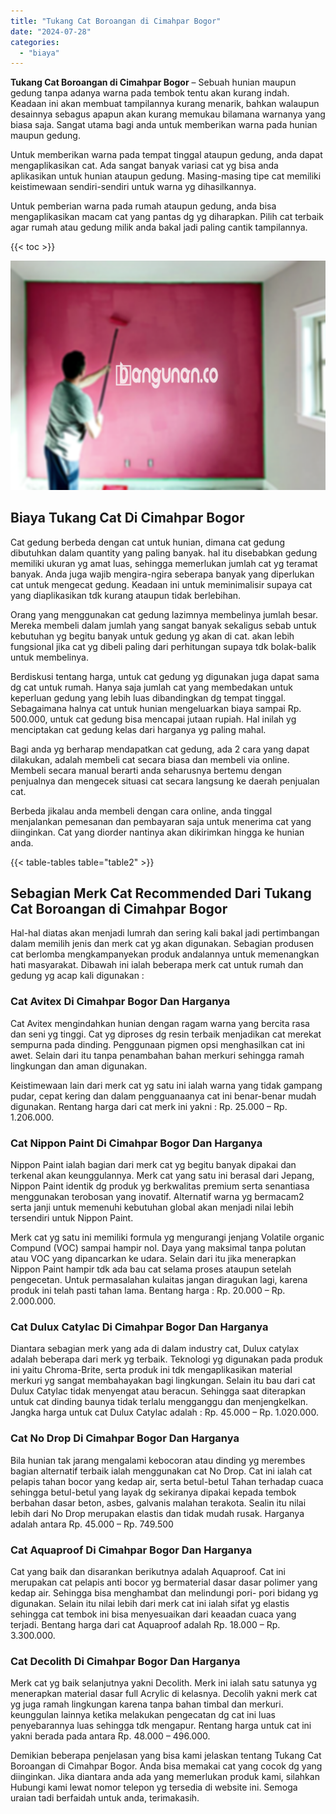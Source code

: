 ```yaml
---
title: "Tukang Cat Boroangan di Cimahpar Bogor"
date: "2024-07-28"
categories: 
  - "biaya"
---
```


**Tukang Cat Boroangan di Cimahpar Bogor** – Sebuah hunian maupun gedung tanpa adanya warna pada tembok tentu akan kurang indah. Keadaan ini akan membuat tampilannya kurang menarik, bahkan walaupun desainnya sebagus apapun akan kurang memukau bilamana warnanya yang biasa saja. Sangat utama bagi anda untuk memberikan warna pada hunian maupun gedung.

Untuk memberikan warna pada tempat tinggal ataupun gedung, anda dapat mengaplikasikan cat. Ada sangat banyak variasi cat yg bisa anda aplikasikan untuk hunian ataupun gedung. Masing-masing tipe cat memiliki keistimewaan sendiri-sendiri untuk warna yg dihasilkannya.

Untuk pemberian warna pada rumah ataupun gedung, anda bisa mengaplikasikan macam cat yang pantas dg yg diharapkan. Pilih cat terbaik agar rumah atau gedung milik anda bakal jadi paling cantik tampilannya.

{{< toc >}}

![Tukang Cat Boroangan di Cimahpar Bogor](/images/jasa-cat-murah40.png)

## Biaya Tukang Cat Di Cimahpar Bogor

Cat gedung berbeda dengan cat untuk hunian, dimana cat gedung dibutuhkan dalam quantity yang paling banyak. hal itu disebabkan gedung memiliki ukuran yg amat luas, sehingga memerlukan jumlah cat yg teramat banyak. Anda juga wajib mengira-ngira seberapa banyak yang diperlukan cat untuk mengecat gedung. Keadaan ini untuk meminimalisir supaya cat yang diaplikasikan tdk kurang ataupun tidak berlebihan.

Orang yang menggunakan cat gedung lazimnya membelinya jumlah besar. Mereka membeli dalam jumlah yang sangat banyak sekaligus sebab untuk kebutuhan yg begitu banyak untuk gedung yg akan di cat. akan lebih fungsional jika cat yg dibeli paling dari perhitungan supaya tdk bolak-balik untuk membelinya.

Berdiskusi tentang harga, untuk cat gedung yg digunakan juga dapat sama dg cat untuk rumah. Hanya saja jumlah cat yang membedakan untuk keperluan gedung yang lebih luas dibandingkan dg tempat tinggal. Sebagaimana halnya cat untuk hunian mengeluarkan biaya sampai Rp. 500.000, untuk cat gedung bisa mencapai jutaan rupiah. Hal inilah yg menciptakan cat gedung kelas dari harganya yg paling mahal.

Bagi anda yg berharap mendapatkan cat gedung, ada 2 cara yang dapat dilakukan, adalah membeli cat secara biasa dan membeli via online. Membeli secara manual berarti anda seharusnya bertemu dengan penjualnya dan mengecek situasi cat secara langsung ke daerah penjualan cat.

Berbeda jikalau anda membeli dengan cara online, anda tinggal menjalankan pemesanan dan pembayaran saja untuk menerima cat yang diinginkan. Cat yang diorder nantinya akan dikirimkan hingga ke hunian anda.

{{< table-tables table="table2" >}}

## Sebagian Merk Cat Recommended Dari Tukang Cat Boroangan di Cimahpar Bogor

Hal-hal diatas akan menjadi lumrah dan sering kali bakal jadi pertimbangan dalam memilih jenis dan merk cat yg akan digunakan. Sebagian produsen cat berlomba mengkampanyekan produk andalannya untuk memenangkan hati masyarakat. Dibawah ini ialah beberapa merk cat untuk rumah dan gedung yg acap kali digunakan :

### Cat Avitex Di Cimahpar Bogor Dan Harganya

Cat Avitex mengindahkan hunian dengan ragam warna yang bercita rasa dan seni yg tinggi. Cat yg diproses dg resin terbaik menjadikan cat merekat sempurna pada dinding. Penggunaan pigmen opsi menghasilkan cat ini awet. Selain dari itu tanpa penambahan bahan merkuri sehingga ramah lingkungan dan aman digunakan.

Keistimewaan lain dari merk cat yg satu ini ialah warna yang tidak gampang pudar, cepat kering dan dalam pengguanaanya cat ini benar-benar mudah digunakan. Rentang harga dari cat merk ini yakni : Rp. 25.000 – Rp. 1.206.000.

### Cat Nippon Paint Di Cimahpar Bogor Dan Harganya

Nippon Paint ialah bagian dari merk cat yg begitu banyak dipakai dan terkenal akan keunggulannya. Merk cat yang satu ini berasal dari Jepang, Nippon Paint identik dg produk yg berkwalitas premium serta senantiasa menggunakan terobosan yang inovatif. Alternatif warna yg bermacam2 serta janji untuk memenuhi kebutuhan global akan menjadi nilai lebih tersendiri untuk Nippon Paint.

Merk cat yg satu ini memiliki formula yg mengurangi jenjang Volatile organic Compund (VOC) sampai hampir nol. Daya yang maksimal tanpa polutan atau VOC yang dipancarkan ke udara. Selain dari itu jika menerapkan Nippon Paint hampir tdk ada bau cat selama proses ataupun setelah pengecetan. Untuk permasalahan kulaitas jangan diragukan lagi, karena produk ini telah pasti tahan lama. Bentang harga : Rp. 20.000 – Rp. 2.000.000.

### Cat Dulux Catylac Di Cimahpar Bogor Dan Harganya

Diantara sebagian merk yang ada di dalam industry cat, Dulux catylax adalah beberapa dari merk yg terbaik. Teknologi yg digunakan pada produk ini yaitu Chroma-Brite, serta produk ini tdk mengaplikasikan material merkuri yg sangat membahayakan bagi lingkungan. Selain itu bau dari cat Dulux Catylac tidak menyengat atau beracun. Sehingga saat diterapkan untuk cat dinding baunya tidak terlalu mengganggu dan menjengkelkan. Jangka harga untuk cat Dulux Catylac adalah : Rp. 45.000 – Rp. 1.020.000.

### Cat No Drop Di Cimahpar Bogor Dan Harganya

Bila hunian tak jarang mengalami kebocoran atau dinding yg merembes bagian alternatif terbaik ialah menggunakan cat No Drop. Cat ini ialah cat pelapis tahan bocor yang kedap air, serta betul-betul Tahan terhadap cuaca sehingga betul-betul yang layak dg sekiranya dipakai kepada tembok berbahan dasar beton, asbes, galvanis malahan terakota. Sealin itu nilai lebih dari No Drop merupakan elastis dan tidak mudah rusak. Harganya adalah antara Rp. 45.000 – Rp. 749.500

### Cat Aquaproof Di Cimahpar Bogor Dan Harganya

Cat yang baik dan disarankan berikutnya adalah Aquaproof. Cat ini merupakan cat pelapis anti bocor yg bermaterial dasar dasar polimer yang kedap air. Sehingga bisa menghambat dan melindungi pori- pori bidang yg digunakan. Selain itu nilai lebih dari merk cat ini ialah sifat yg elastis sehingga cat tembok ini bisa menyesuaikan dari keaadan cuaca yang terjadi. Bentang harga dari cat Aquaproof adalah Rp. 18.000 – Rp. 3.300.000.

### Cat Decolith Di Cimahpar Bogor Dan Harganya

Merk cat yg baik selanjutnya yakni Decolith. Merk ini ialah satu satunya yg menerapkan material dasar full Acrylic di kelasnya. Decolih yakni merk cat yg juga ramah lingkungan karena tanpa bahan timbal dan merkuri. keunggulan lainnya ketika melakukan pengecatan dg cat ini luas penyebarannya luas sehingga tdk mengapur. Rentang harga untuk cat ini yakni berada pada antara Rp. 48.000 – 496.000.

Demikian beberapa penjelasan yang bisa kami jelaskan tentang Tukang Cat Boroangan di Cimahpar Bogor. Anda bisa memakai cat yang cocok dg yang diinginkan. Jika diantara anda ada yang memerlukan produk kami, silahkan Hubungi kami lewat nomor telepon yg tersedia di website ini. Semoga uraian tadi berfaidah untuk anda, terimakasih.
